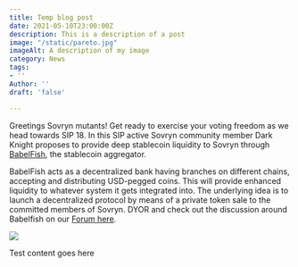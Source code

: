 ```yaml
---
title: Temp blog post
date: 2021-05-10T23:00:00Z
description: This is a description of a post
image: "/static/pareto.jpg"
imageAlt: A description of my image
category: News
tags:
- ''
Author: ''
draft: 'false'

---
```

Greetings Sovryn mutants! Get ready to exercise your voting freedom as we head towards SIP 18. In this SIP active Sovryn community member Dark Knight proposes to provide deep stablecoin liquidity to Sovryn through [BabelFish](https://babelfish.money/), the stablecoin aggregator.

BabelFish acts as a decentralized bank having branches on different chains, accepting and distributing USD-pegged coins. This will provide enhanced liquidity to whatever system it gets integrated into. The underlying idea is to launch a decentralized protocol by means of a private token sale to the committed members of Sovryn. DYOR and check out the discussion around Babelfish on our [Forum here](https://forum.sovryn.app/t/drafting-a-sip-for-babelfish/734).

![](/static/blog-post-03.png)

Test content goes here